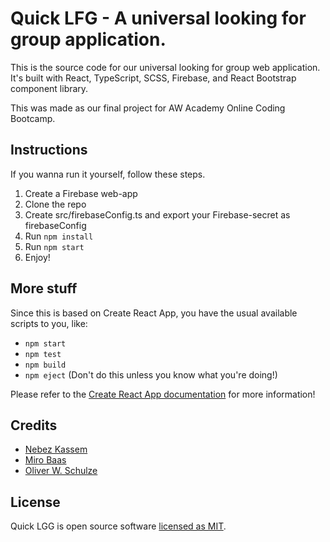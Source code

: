 # Quick LFG - A universal looking for group application.

This is the source code for our universal looking for group web application. It's built with React, TypeScript, SCSS, Firebase, and React Bootstrap component library.

This was made as our final project for AW Academy Online Coding Bootcamp.

## Instructions

If you wanna run it yourself, follow these steps.

1. Create a Firebase web-app
2. Clone the repo
3. Create src/firebaseConfig.ts and export your Firebase-secret as firebaseConfig
4. Run `npm install`
5. Run `npm start`
6. Enjoy!

## More stuff

Since this is based on Create React App, you have the usual available scripts to you, like:

- `npm start`
- `npm test`
- `npm build`
- `npm eject` (Don't do this unless you know what you're doing!)

Please refer to the [Create React App documentation](https://facebook.github.io/create-react-app/docs/getting-started) for more information!

## Credits

- [Nebez Kassem](https://nabaxo.io)
- [Miro Baas](https://github.com/MiroBaas)
- [Oliver W. Schulze](https://github.com/OddlyW)

## License

Quick LGG is open source software [licensed as MIT](https://github.com/facebook/create-react-app/blob/master/LICENSE).
